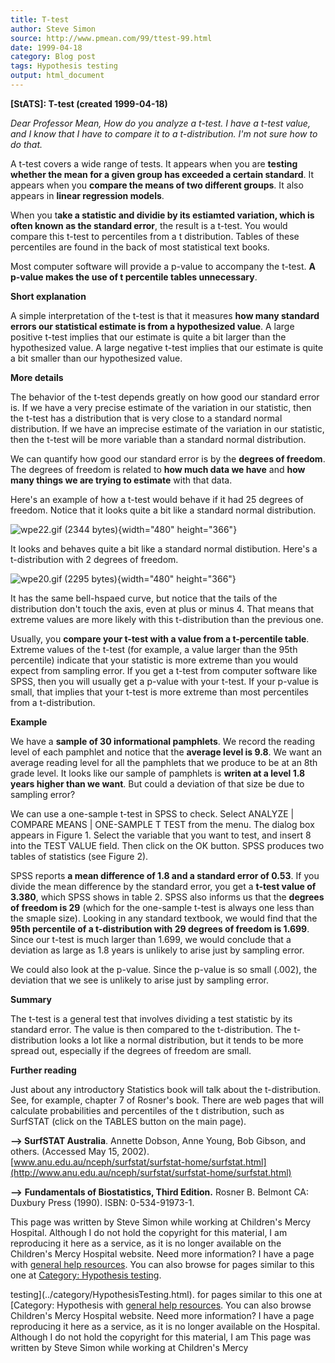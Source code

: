 ```yaml
---
title: T-test
author: Steve Simon
source: http://www.pmean.com/99/ttest-99.html
date: 1999-04-18
category: Blog post
tags: Hypothesis testing
output: html_document
---
```

****[StATS]:** T-test (created 1999-04-18)**

*Dear Professor Mean, How do you analyze a t-test. I have a t-test
value, and I know that I have to compare it to a t-distribution. I\'m
not sure how to do that.*

A t-test covers a wide range of tests. It appears when you are **testing
whether the mean for a given group has exceeded a certain standard**. It
appears when you **compare the means of two different groups**. It also
appears in **linear regression models**.

When you t**ake a statistic and dividie by its estiamted variation,
which is often known as the standard error**, the result is a t-test.
You would compare this t-test to percentiles from a t distribution.
Tables of these percentiles are found in the back of most statistical
text books.

Most computer software will provide a p-value to accompany the t-test.
**A p-value makes the use of t percentile tables unnecessary**.

**Short explanation**

A simple interpretation of the t-test is that it measures **how many
standard errors our statistical estimate is from a hypothesized value**.
A large positive t-test implies that our estimate is quite a bit larger
than the hypothesized value. A large negative t-test implies that our
estimate is quite a bit smaller than our hypothesized value.

**More details**

The behavior of the t-test depends greatly on how good our standard
error is. If we have a very precise estimate of the variation in our
statistic, then the t-test has a distribution that is very close to a
standard normal distribution. If we have an imprecise estimate of the
variation in our statistic, then the t-test will be more variable than a
standard normal distribution.

We can quantify how good our standard error is by the **degrees of
freedom**. The degrees of freedom is related to **how much data we
have** and **how many things we are trying to estimate** with that data.

Here\'s an example of how a t-test would behave if it had 25 degrees of
freedom. Notice that it looks quite a bit like a standard normal
distribution.

![wpe22.gif (2344 bytes)](../03/images/ttest21.gif){width="480"
height="366"}

It looks and behaves quite a bit like a standard normal distibution.
Here\'s a t-distribution with 2 degrees of freedom.

![wpe20.gif (2295 bytes)](../03/images/ttest22.gif){width="480"
height="366"}

It has the same bell-hspaed curve, but notice that the tails of the
distribution don\'t touch the axis, even at plus or minus 4. That means
that extreme values are more likely with this t-distribution than the
previous one.

Usually, you **compare your t-test with a value from a t-percentile
table**. Extreme values of the t-test (for example, a value larger than
the 95th percentile) indicate that your statistic is more extreme than
you would expect from sampling error. If you get a t-test from computer
software like SPSS, then you will usually get a p-value with your
t-test. If your p-value is small, that implies that your t-test is more
extreme than most percentiles from a t-distribution.

**Example**

We have a **sample of 30 informational pamphlets**. We record the
reading level of each pamphlet and notice that the **average level is
9.8**. We want an average reading level for all the pamphlets that we
produce to be at an 8th grade level. It looks like our sample of
pamphlets is **writen at a level 1.8 years higher than we want**. But
could a deviation of that size be due to sampling error?

We can use a one-sample t-test in SPSS to check. Select ANALYZE \|
COMPARE MEANS \| ONE-SAMPLE T TEST from the menu. The dialog box appears
in Figure 1. Select the variable that you want to test, and insert 8
into the TEST VALUE field. Then click on the OK button. SPSS produces
two tables of statistics (see Figure 2).

SPSS reports **a mean difference of 1.8 and a standard error of 0.53**.
If you divide the mean difference by the standard error, you get a
**t-test value of 3.380**, which SPSS shows in table 2. SPSS also
informs us that the **degrees of freedom is 29** (which for the
one-sample t-test is always one less than the smaple size). Looking in
any standard textbook, we would find that the **95th percentile of a
t-distribution with 29 degrees of freedom is 1.699**. Since our t-test
is much larger than 1.699, we would conclude that a deviation as large
as 1.8 years is unlikely to arise just by sampling error.

We could also look at the p-value. Since the p-value is so small (.002),
the deviation that we see is unlikely to arise just by sampling error.

**Summary**

The t-test is a general test that involves dividing a test statistic by
its standard error. The value is then compared to the t-distribution.
The t-distribution looks a lot like a normal distribution, but it tends
to be more spread out, especially if the degrees of freedom are small.

**Further reading**

Just about any introductory Statistics book will talk about the
t-distribution. See, for example, chapter 7 of Rosner\'s book. There are
web pages that will calculate probabilities and percentiles of the t
distribution, such as SurfSTAT (click on the TABLES button on the main
page).

**\--\> SurfSTAT Australia**. Annette Dobson, Anne Young, Bob Gibson,
and others. (Accessed May 15, 2002).
[www.anu.edu.au/nceph/surfstat/surfstat-home/surfstat.html](http://www.anu.edu.au/nceph/surfstat/surfstat-home/surfstat.html)

**\--\>** **Fundamentals of Biostatistics, Third Edition.** Rosner B.
Belmont CA: Duxbury Press (1990). ISBN: 0-534-91973-1.

This page was written by Steve Simon while working at Children\'s Mercy
Hospital. Although I do not hold the copyright for this material, I am
reproducing it here as a service, as it is no longer available on the
Children\'s Mercy Hospital website. Need more information? I have a page
with [general help resources](../GeneralHelp.html). You can also browse
for pages similar to this one at [Category: Hypothesis
testing](../category/HypothesisTesting.html).
<!---More--->
testing](../category/HypothesisTesting.html).
for pages similar to this one at [Category: Hypothesis
with [general help resources](../GeneralHelp.html). You can also browse
Children\'s Mercy Hospital website. Need more information? I have a page
reproducing it here as a service, as it is no longer available on the
Hospital. Although I do not hold the copyright for this material, I am
This page was written by Steve Simon while working at Children\'s Mercy

<!---Do not use
****[StATS]:** T-test (created 1999-04-18)**
This page was written by Steve Simon while working at Children\'s Mercy
Hospital. Although I do not hold the copyright for this material, I am
reproducing it here as a service, as it is no longer available on the
Children\'s Mercy Hospital website. Need more information? I have a page
with [general help resources](../GeneralHelp.html). You can also browse
for pages similar to this one at [Category: Hypothesis
testing](../category/HypothesisTesting.html).
--->

